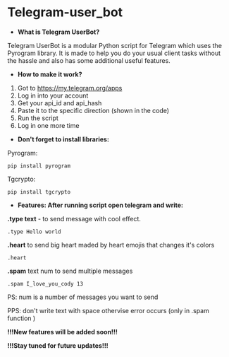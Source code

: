 # Telegram-user_bot


- **What is Telegram UserBot?**

Telegram UserBot is a modular Python script for Telegram which uses the Pyrogram library. It is made to help you do your usual client tasks without the hassle and also has some additional useful features.


- **How to make it work?**

1. Got to https://my.telegram.org/apps
2. Log in into your account
3. Get your api_id and api_hash
4. Paste it to the specific direction (shown in the code)
5. Run the script
6. Log in one more time


- **Don't forget to install libraries:**


Pyrogram:

    pip install pyrogram
Tgcrypto:

    pip install tgcrypto


- **Features: After running script open telegram and write:**

 **.type text** - to send message with cool effect.
 
 
    .type Hello world 
    

 **.heart** to send big heart maded by heart emojis that changes it's colors
 
    .heart
 

 **.spam** text num to send multiple messages
 
    .spam I_love_you_cody 13
   
   PS: num is a number of messages you want to send
   
   PPS: don't write text with space othervise error occurs (only in .spam function )
   
    

**!!!New features will be added soon!!!**

**!!!Stay tuned for future updates!!!**
